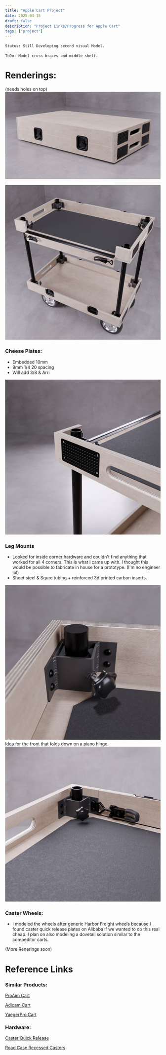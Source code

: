 ```yaml
---
title: "Apple Cart Project"
date: 2025-04-15
draft: false
description: "Project Links/Progress for Apple Cart"
tags: ["project"]
---
```


```
Status: Still Developing second visual Model.

ToDo: Model cross braces and middle shelf.
```


# Renderings:
(needs holes on top)
![FoldedCart](Folded.jpg)

![UnfoldedCart](unfolded.jpg)

### Cheese Plates:
* Embedded 10mm
* 9mm 1/4 20 spacing
* Will add 3/8 & Arri 


![plates](CheesePlate.jpg)

### Leg Mounts
* Looked for inside corner hardware and couldn't find anything that worked for all 4 corners. This is what I came up with. I thought this would be possible to fabricate in house for a prototype. (I'm no engineer lol)
* Sheet steel & Squre tubing + reinforced 3d printed carbon inserts.

![LegMount](LegMount.jpg)
Idea for the front that folds down on a piano hinge:
![FrontLegMount](FrontLegMount.jpg)

### Caster Wheels:
* I modeled the wheels after generic Harbor Freight wheels because I found caster quick release plates on Alibaba if we wanted to do this real cheap. I plan on also modeling a dovetail solution similar to the compeditor carts.

(More Renerings soon)

# Reference Links

### Similar Products:

[ProAim Cart](https://www.proaim.com/collections/all-carts-workstations/products/proaim-victor-pro-video-production-camera-cart)

[Adicam Cart](https://www.bhphotovideo.com/c/product/1780401-REG/adicam_050_10blk_max_10_wheels_black.html)

[YaegerPro Cart](https://yaegerpro.com/products/yaegerpro-production-cart)

### Hardware:

[Caster Quick Release](https://www.alibaba.com/product-detail/Customized-Convenient-Removable-Quick-Changed-Plate_1601197017957.html?spm=a2700.galleryofferlist.normal_offer.d_title.7e0913a0X52bB9)

[Road Case Recessed Casters](https://www.diyroadcasesstore.com/categories/casters/edge-corner-casters.html)